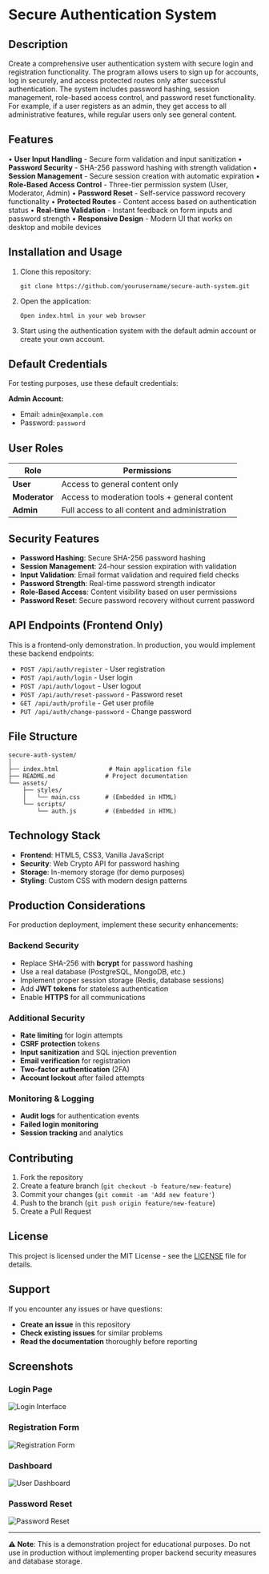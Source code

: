# Secure Authentication System

## Description

Create a comprehensive user authentication system with secure login and registration functionality. The program allows users to sign up for accounts, log in securely, and access protected routes only after successful authentication. The system includes password hashing, session management, role-based access control, and password reset functionality. For example, if a user registers as an admin, they get access to all administrative features, while regular users only see general content.

## Features

• **User Input Handling** - Secure form validation and input sanitization
• **Password Security** - SHA-256 password hashing with strength validation
• **Session Management** - Secure session creation with automatic expiration
• **Role-Based Access Control** - Three-tier permission system (User, Moderator, Admin)
• **Password Reset** - Self-service password recovery functionality
• **Protected Routes** - Content access based on authentication status
• **Real-time Validation** - Instant feedback on form inputs and password strength
• **Responsive Design** - Modern UI that works on desktop and mobile devices

## Installation and Usage

1. Clone this repository:
   ```
   git clone https://github.com/yourusername/secure-auth-system.git
   ```

2. Open the application:
   ```
   Open index.html in your web browser
   ```

3. Start using the authentication system with the default admin account or create your own account.

## Default Credentials

For testing purposes, use these default credentials:

**Admin Account:**
- Email: `admin@example.com`
- Password: `password`

## User Roles

| Role | Permissions |
|------|-------------|
| **User** | Access to general content only |
| **Moderator** | Access to moderation tools + general content |
| **Admin** | Full access to all content and administration |

## Security Features

- **Password Hashing**: Secure SHA-256 password hashing
- **Session Management**: 24-hour session expiration with validation
- **Input Validation**: Email format validation and required field checks
- **Password Strength**: Real-time password strength indicator
- **Role-Based Access**: Content visibility based on user permissions
- **Password Reset**: Secure password recovery without current password

## API Endpoints (Frontend Only)

This is a frontend-only demonstration. In production, you would implement these backend endpoints:

- `POST /api/auth/register` - User registration
- `POST /api/auth/login` - User login
- `POST /api/auth/logout` - User logout
- `POST /api/auth/reset-password` - Password reset
- `GET /api/auth/profile` - Get user profile
- `PUT /api/auth/change-password` - Change password

## File Structure

```
secure-auth-system/
│
├── index.html              # Main application file
├── README.md              # Project documentation
└── assets/
    ├── styles/
    │   └── main.css       # (Embedded in HTML)
    └── scripts/
        └── auth.js        # (Embedded in HTML)
```

## Technology Stack

- **Frontend**: HTML5, CSS3, Vanilla JavaScript
- **Security**: Web Crypto API for password hashing
- **Storage**: In-memory storage (for demo purposes)
- **Styling**: Custom CSS with modern design patterns

## Production Considerations

For production deployment, implement these security enhancements:

### Backend Security
- Replace SHA-256 with **bcrypt** for password hashing
- Use a real database (PostgreSQL, MongoDB, etc.)
- Implement proper session storage (Redis, database sessions)
- Add **JWT tokens** for stateless authentication
- Enable **HTTPS** for all communications

### Additional Security
- **Rate limiting** for login attempts
- **CSRF protection** tokens
- **Input sanitization** and SQL injection prevention
- **Email verification** for registration
- **Two-factor authentication** (2FA)
- **Account lockout** after failed attempts

### Monitoring & Logging
- **Audit logs** for authentication events
- **Failed login monitoring**
- **Session tracking** and analytics

## Contributing

1. Fork the repository
2. Create a feature branch (`git checkout -b feature/new-feature`)
3. Commit your changes (`git commit -am 'Add new feature'`)
4. Push to the branch (`git push origin feature/new-feature`)
5. Create a Pull Request

## License

This project is licensed under the MIT License - see the [LICENSE](LICENSE) file for details.

## Support

If you encounter any issues or have questions:

- **Create an issue** in this repository
- **Check existing issues** for similar problems
- **Read the documentation** thoroughly before reporting

## Screenshots

### Login Page
![Login Interface](https://via.placeholder.com/600x400/667eea/ffffff?text=Login+Page)

### Registration Form
![Registration Form](https://via.placeholder.com/600x400/764ba2/ffffff?text=Registration+Form)

### Dashboard
![User Dashboard](https://via.placeholder.com/600x400/27ae60/ffffff?text=User+Dashboard)

### Password Reset
![Password Reset](https://via.placeholder.com/600x400/f39c12/ffffff?text=Password+Reset)

---

**⚠️ Note**: This is a demonstration project for educational purposes. Do not use in production without implementing proper backend security measures and database storage.
